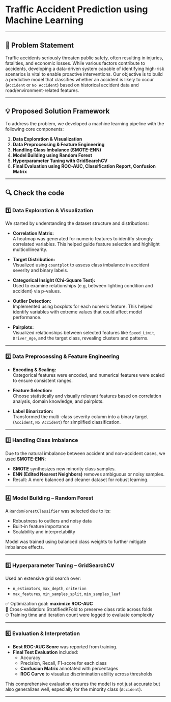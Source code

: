 #  Traffic Accident Prediction using Machine Learning

---

## 🚧 Problem Statement  
Traffic accidents seriously threaten public safety, often resulting in injuries, fatalities, and economic losses. While various factors contribute to accidents, developing a data-driven system capable of identifying high-risk scenarios is vital to enable proactive interventions. Our objective is to build a predictive model that classifies whether an accident is likely to occur (`Accident` or `No Accident`) based on historical accident data and road/environment-related features.

---

## 💡 Proposed Solution Framework  

To address the problem, we developed a machine learning pipeline with the following core components:

1. **Data Exploration & Visualization**
2. **Data Preprocessing & Feature Engineering**
3. **Handling Class Imbalance (SMOTE-ENN)**
4. **Model Building using Random Forest**
5. **Hyperparameter Tuning with GridSearchCV**
6. **Final Evaluation using ROC-AUC, Classification Report, Confusion Matrix**

---

## 🔍 Check the code

### 1️⃣ Data Exploration & Visualization

We started by understanding the dataset structure and distributions:

- **Correlation Matrix:**  
  A heatmap was generated for numeric features to identify strongly correlated variables. This helped guide feature selection and highlight multicollinearity.

- **Target Distribution:**  
  Visualized using `countplot` to assess class imbalance in accident severity and binary labels.

- **Categorical Insight (Chi-Square Test):**  
  Used to examine relationships (e.g, between lighting condition and accident) via p-values.

- **Outlier Detection:**  
  Implemented using boxplots for each numeric feature. This helped identify variables with extreme values that could affect model performance.

- **Pairplots:**  
  Visualized relationships between selected features like `Speed_Limit`, `Driver_Age`, and the target class, revealing clusters and patterns.

---

### 2️⃣ Data Preprocessing & Feature Engineering

- **Encoding & Scaling:**  
  Categorical features were encoded, and numerical features were scaled to ensure consistent ranges.

- **Feature Selection:**  
  Choose statistically and visually relevant features based on correlation analysis, domain knowledge, and pairplots.

- **Label Binarization:**  
  Transformed the multi-class severity column into a binary target (`Accident`, `No Accident`) for simplified classification.

---

### 3️⃣ Handling Class Imbalance

Due to the natural imbalance between accident and non-accident cases, we used **SMOTE-ENN**:
- **SMOTE** synthesizes new minority class samples.
- **ENN (Edited Nearest Neighbors)** removes ambiguous or noisy samples.
- Result: A more balanced and cleaner dataset for robust learning.

---

### 4️⃣ Model Building – Random Forest

A `RandomForestClassifier` was selected due to its:
- Robustness to outliers and noisy data
- Built-in feature importance
- Scalability and interpretability

Model was trained using balanced class weights to further mitigate imbalance effects.

---

### 5️⃣ Hyperparameter Tuning – GridSearchCV

Used an extensive grid search over:
- `n_estimators`, `max_depth`, `criterion`
- `max_features`, `min_samples_split`, `min_samples_leaf`

✅ Optimization goal: **maximize ROC-AUC**  
🧠 Cross-validation: StratifiedKFold to preserve class ratio across folds  
⏱ Training time and iteration count were logged to evaluate complexity

---

### 6️⃣ Evaluation & Interpretation

- **Best ROC-AUC Score** was reported from training.
- **Final Test Evaluation** included:
  - Accuracy
  - Precision, Recall, F1-score for each class
  - **Confusion Matrix** annotated with percentages
  - **ROC Curve** to visualize discrimination ability across thresholds

This comprehensive evaluation ensures the model is not just accurate but also generalizes well, especially for the minority class (`Accident`).

---
